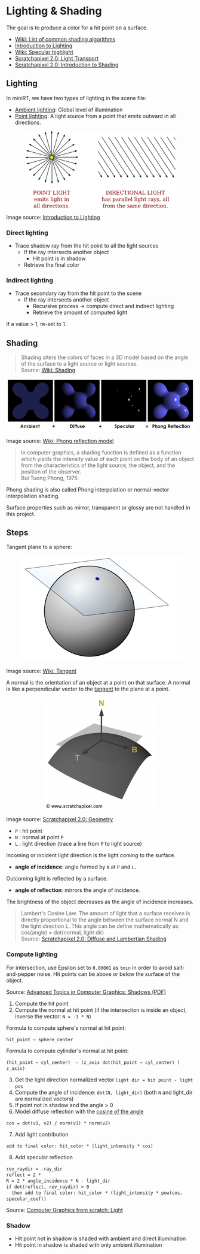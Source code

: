 # Lighting & Shading

The goal is to produce a color for a hit point on a surface.

- [Wiki: List of common shading algorithms](https://en.wikipedia.org/wiki/List_of_common_shading_algorithms)
- [Introduction to Lighting](http://math.hws.edu/graphicsbook/c4/s1.html)
- [Wiki: Specular highlight](https://en.wikipedia.org/wiki/Specular_highlight)
- [Scratchapixel 2.0: Light Transport](https://www.scratchapixel.com/lessons/3d-basic-rendering/rendering-3d-scene-overview/introduction-light-transport)
- [Scratchapixel 2.0: Introduction to Shading](https://www.scratchapixel.com/lessons/3d-basic-rendering/introduction-to-shading/what-is-shading-light-matter-interaction)

## Lighting

In miniRT, we have two types of lighting in the scene file:

- [Ambient lighting](https://en.wikipedia.org/wiki/Shading#Ambient_lighting): Global level of illumination
- [Point lighting](https://en.wikipedia.org/wiki/Shading#Point_lighting): A light source from a point that emits outward in all directions.

<p align="center">
  <img src="assets/point-vs-directional-light.png" alt="light sources" />
</p>

Image source: [Introduction to Lighting](http://math.hws.edu/graphicsbook/c4/s1.html)

### Direct lighting

- Trace shadow ray from the hit point to all the light sources
  - If the ray intersects another object
    - Hit point is in shadow
  - Retrieve the final color

### Indirect lighting

- Trace secondary ray from the hit point to the scene
  - If the ray intersects another object
    - Recursive process -> compute direct and indirect lighting
    - Retrieve the amount of computed light

If a value > 1, re-set to 1.

## Shading

> Shading alters the colors of faces in a 3D model based on the angle of the surface to a light source or light sources.  
Source: [Wiki: Shading](https://en.wikipedia.org/wiki/Shading#Ambient_lighting)

<p align="center">
  <img src="assets/800px-Phong_components_version_4.png" alt="Phong equation" />
</p>

Image source: [Wiki: Phong reflection model](https://en.wikipedia.org/wiki/Phong_reflection_model)

> In computer graphics, a shading function is defined as a function which yields the intensity value of each point on the body of an object from the characteristics of the light source, the object, and the position of the observer.  
Bui Tuong Phong, 1975.

Phong shading is also called Phong interpolation or normal-vector interpolation shading.

Surface properties such as mirror, transparent or glossy are not handled in this project.

## Steps

Tangent plane to a sphere:

<p align="center">
  <img src="assets/440px-Image_Tangent-plane.svg.png" alt="Tangent to a sphere" />
</p>

Image source: [Wiki: Tangent](https://en.wikipedia.org/wiki/Tangent)

A normal is the orientation of an object at a point on that surface. A normal is like a perpendicular vector to the [tangent](https://en.wikipedia.org/wiki/Tangent) to the plane at a point.

<p align="center">
  <img src="assets/normal.png" alt="Normal" />
</p>

Image source: [Scratchapixel 2.0: Geometry](https://www.scratchapixel.com/lessons/mathematics-physics-for-computer-graphics/geometry)

- `P` : hit point
- `N` : normal at point `P`
- `L` : light direction (trace a line from `P` to light source)

Incoming or incident light direction is the light coming to the surface.

- **angle of incidence**: angle formed by `N` at `P` and `L`.

Outcoming light is reflected by a surface.

- **angle of reflection**: mirrors the angle of incidence.

The brightness of the object decreases as the angle of incidence increases.

> Lambert's Cosine Law. The amount of light that a surface receives is directly proportional to the angle between the surface normal N and the light direction L. This angle can be define mathematically as: cos(angle) = dot(normal, light dir)  
Source: [Scratchapixel 2.0: Diffuse and Lambertian Shading](https://www.scratchapixel.com/lessons/3d-basic-rendering/introduction-to-shading/diffuse-lambertian-shading)

### Compute lighting

For intersection, use Epsilon set to `0.00001` as `tmin` in order to avoid salt-and-pepper noise. Hit points can be above or below the surface of the object.

Source: [Advanced Topics in Computer Graphics: Shadows (PDF)](https://web.cs.wpi.edu/~emmanuel/courses/cs563/S10/talks/wk6_p2_sam_shadows.pdf)

1. Compute the hit point
2. Compute the normal at hit point (if the intersection is inside an object, inverse the vector: `N = -1 * N`)

Formula to compute sphere's normal at hit point:

```
hit_point – sphere_center
```

Formula to compute cylinder's normal at hit point:

```
(hit_point – cyl_center)  - (z_axis dot(hit_point – cyl_center) ) z_axis)
```

3. Get the light direction normalized vector `light dir = hit point - light pos`
4. Compute the angle of incidence: `dot(N, light_dir)` (both `N` and light_dir are normalized vectors)
5. If point not in shadow and the angle > 0
6. Model diffuse reflection with the [cosine of the angle](https://onlinemschool.com/math/library/vector/angl/)

```
cos = dot(v1, v2) / norm(v1) * norm(v2)
```

7. Add light contribution

```
add to final color: hit_color * (light_intensity * cos)
```

8. Add specular reflection

```
rev_raydir = -ray_dir
reflect = 2 * 
R = 2 * angle_incidence * N - light_dir
if dot(reflect, rev_raydir) > 0
  then add to final color: hit_color * (light_intensity * pow(cos, specular_coef))
```

Source: [Computer Graphics from scratch: Light](https://www.gabrielgambetta.com/computer-graphics-from-scratch/light.html)

### Shadow

- Hit point not in shadow is shaded with ambient and direct illumination
- Hit point in shadow is shaded with only ambient illumination
